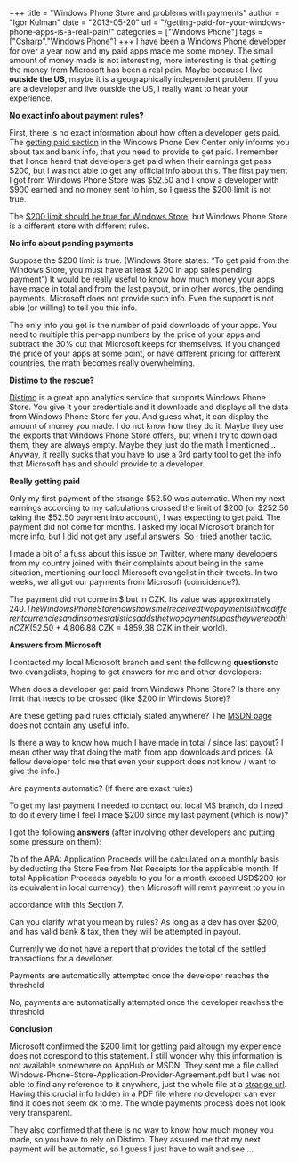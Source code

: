 +++
title = "Windows Phone Store and problems with payments"
author = "Igor Kulman"
date = "2013-05-20"
url = "/getting-paid-for-your-windows-phone-apps-is-a-real-pain/"
categories = ["Windows Phone"]
tags = ["Csharp","Windows Phone"]
+++
I have been a Windows Phone developer for over a year now and my paid apps made me some money. The small amount of money made is not interesting, more interesting is that getting the money from Microsoft has been a real pain. Maybe because I live **outside the US**, maybe it is a geographically independent problem. If you are a developer and live outside the US, I really want to hear your experience.

**No exact info about payment rules?**

First, there is no exact information about how often a developer gets paid. The [getting paid section][1] in the Windows Phone Dev Center only informs you about tax and bank info, that you need to provide to get paid. I remember that I once heard that developers get paid when their earnings get pass $200, but I was not able to get any official info about this. The first payment I got from Windows Phone Store was $52.50 and I know a developer with $900 earned and no money sent to him, so I guess the $200 limit is not true.

The [$200 limit should be true for Windows Store][2], but Windows Phone Store is a different store with different rules.

<!--more-->

**No info about pending payments**

Suppose the $200 limit is true. (Windows Store states: &#8220;To get paid from the Windows Store, you must have at least $200 in app sales pending payment&#8221;) It would be really useful to know how much money your apps have made in total and from the last payout, or in other words, the pending payments. Microsoft does not provide such info. Even the support is not able (or willing) to tell you this info.

The only info you get is the number of paid downloads of your apps. You need to multiple this per-app numbers by the price of your apps and subtract the 30% cut that Microsoft keeps for themselves. If you changed the price of your apps at some point, or have different pricing for different countries, the math becomes really overwhelming.

**Distimo to the rescue?**

[Distimo][3] is a great app analytics service that supports Windows Phone Store. You give it your credentials and it downloads and displays all the data from Windows Phone Store for you. And guess what, it can display the amount of money you made. I do not know how they do it. Maybe they use the exports that Windows Phone Store offers, but when I try to download them, they are always empty. Maybe they just do the math I mentioned&#8230; Anyway, it really sucks that you have to use a 3rd party tool to get the info that Microsoft has and should provide to a developer.

**Really getting paid**

Only my first payment of the strange $52.50 was automatic. When my next earnings according to my calculations crossed the limit of $200 (or $252.50 taking the $52.50 payment into account), I was expecting to get paid. The payment did not come for months. I asked my local Microsoft branch for more info, but I did not get any useful answers. So I tried another tactic.

I made a bit of a fuss about this issue on Twitter, where many developers from my country joined with their complaints about being in the same situation, mentioning our local Microsoft evangelist in their tweets. In two weeks, we all got our payments from Microsoft (coincidence?).

The payment did not come in $ but in CZK. Its value was approximately $240. The Windows Phone Store now shows me I received two payments in two different currencies and in some statistics adds the two payments up as they were both in CZK ($52.50 + 4,806.88 CZK = 4859.38 CZK in their world).

**Answers from Microsoft**

I contacted my local Microsoft branch and sent the following **questions**to two evangelists, hoping to get answers for me and other developers:

When does a developer get paid from Windows Phone Store? Is there any limit that needs to be crossed (like $200 in Windows Store)?

Are these getting paid rules officialy stated anywhere? The [MSDN page][1] does not contain any useful info.

Is there a way to know how much I have made in total / since last payout? I mean other way that doing the math from app downloads and prices. (A fellow developer told me that even your support does not know / want to give the info.)

Are payments automatic? (If there are exact rules)

To get my last payment I needed to contact out local MS branch, do I need to do it every time I feel I made $200 since my last payment (which is now)? 

I got the following **answers** (after involving other developers and putting some pressure on them):

7b of the APA: Application Proceeds will be calculated on a monthly basis by deducting the Store Fee from Net Receipts for the applicable month. If total Application Proceeds payable to you for a month exceed USD$200 (or its equivalent in local currency), then Microsoft will remit payment to you in
  
accordance with this Section 7.

Can you clarify what you mean by rules? As long as a dev has over $200, and has valid bank & tax, then they will be attempted in payout.

Currently we do not have a report that provides the total of the settled transactions for a developer.

Payments are automatically attempted once the developer reaches the threshold

No, payments are automatically attempted once the developer reaches the threshold

**Conclusion**

Microsoft confirmed the $200 limit for getting paid altough my experience does not corespond to this statement. I still wonder why this information is not available somewhere on AppHub or MSDN. They sent me a file called Windows-Phone-Store-Application-Provider-Agreement.pdf but I was not able to find any reference to it anywhere, just the whole file at a [strange url][4]. Having this crucial info hidden in a PDF file where no developer can ever find it does not seem ok to me. The whole payments process does not look very transparent. 

They also confirmed that there is no way to know how much money you made, so you have to rely on Distimo. They assured me that my next payment will be automatic, so I guess I just have to wait and see &#8230;

 [1]: http://msdn.microsoft.com/en-us/library/windowsphone/help/jj206722(v=vs.105).aspx
 [2]: http://msdn.microsoft.com/en-us/library/windows/apps/jj193593.aspx
 [3]: http://www.distimo.com/
 [4]: http://cmsresources.windowsphone.com/devcenter/en-us/legal/Windows-Phone-Store-Application-Provider-Agreement.pdf
